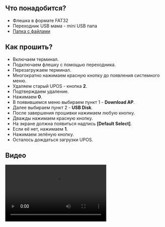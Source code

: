 <style>
   .markdown-content h2 {  
      margin-top: 2rem; 
      margin-bottom: 2rem; 
      font-size: 1.875rem; 
   }
   .markdown-content ul {
      list-style-type: disc; 
      font-size: 1.25rem; 
      display: flex; 
      flex-direction: column; 
      gap: 1rem; 
      padding-left: 20px; 
   }
   .markdown-content a:hover {
      text-decoration: underline;
   }
</style>

## <a id="1">Что понадобится?</a>

- Флешка в формате FAT32
- Переходник USB мама - mini USB папа
- [Папка с файлами](https://disk.yandex.ru/d/YWXEkFPT6dtvnQ)

## <a id="2">Как прошить?</a>

- Включаем терминал.
- Подключаем флешку с помощью переходника.
- Перезагружаем терминал.
- Многократно нажимаем красную кнопку до появления системного меню.
- Удаляем старый UPOS - кнопка **2**.
- Подтверждаем удаление.
- Нажимаем **0**.
- В появившемся меню выбираем пункт 1 - **Download AP**.
- Далее выбираем пункт 2 - **USB Disk**.
- После завершения прошивки нажимаем любую кнопку.
- Дважды нажимаем красную кнопку.
- На экране должна появиться надпись **[Default Select]**.
- Если её нет, нажимаем **1**.
- Нажимаем зелёную кнопку.
- Осталось дождаться загрузки UPOS.

## <a id="3">Видео</a>

<video width="320" height="180" controls>
  <source src="/content/castles-vega3000-mob/video/Castles vega 3000 GPRS.mp4" type="video/mp4" />
</video>
